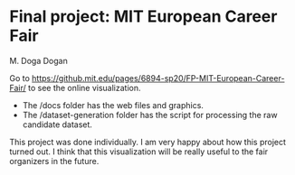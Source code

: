 # Final project: MIT European Career Fair
M. Doga Dogan

Go to https://github.mit.edu/pages/6894-sp20/FP-MIT-European-Career-Fair/ to see the online visualization.

- The /docs folder has the web files and graphics.
- The /dataset-generation folder has the script for processing the raw candidate dataset.

This project was done individually. I am very happy about how this project turned out. I think that this visualization will be really useful to the fair organizers in the future.